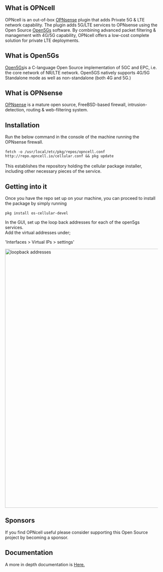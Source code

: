 ## What is OPNcell
  OPNcell is an out-of-box [OPNsense](https://opnsense.org/) plugin that adds Private 5G & LTE network capability.
  The plugin adds 5G/LTE services to OPNsense using the Open Source [Open5Gs](https://open5gs.org/open5gs/docs/) software. By
  combining advanced packet filtering &amp; management with 4G/5G capability, OPNcell offers a low-cost complete solution for private LTE deployments.

## What is Open5Gs

 
[Open5Gs](href="https://open5gs.org/open5gs/docs)is a C-language Open Source implementation of 5GC and EPC, i.e. the core network of NR/LTE network. Open5GS natively supports  4G/5G Standalone mode as well as non-standalone (both 4G and 5G.)


## What is OPNsense

[OPNsense](https://opnsense.org/) is a mature open source, FreeBSD-based firewall, intrusion-detection, routing & web-filtering system.


## Installation

Run the below command in the console of the machine running the OPNsense firewall.<br><br>
`fetch -o /usr/local/etc/pkg/repos/opncell.conf http://repo.opncell.io/cellular.conf && pkg update` <br><br>
This establishes the repository holding the cellular package installer, including other necessary pieces of the service.

## Getting into it

Once you have the repo set up on your machine, you can proceed to install the package by simply running<br><br> `pkg install os-cellular-devel` <br>

In the GUI, set up the loop back addresses for each of the open5gs services.<br> 
Add the virtual addresses under; <br>

'Interfaces > Virtual IPs > settings'

<img width="852" alt="loopback addresses" src="https://github.com/opncell/opncell/assets/170442159/c941bc65-91df-49f0-8e76-f73c22523605">


## Sponsors

If you find OPNcell useful please consider supporting this Open Source project by becoming a sponsor.

## Documentation

A more in depth documentation is [Here.](http://docs.opncell.io)



